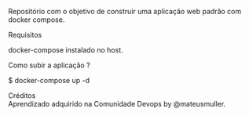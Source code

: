 Repositório com o objetivo de construir uma aplicação web padrão com docker compose.  

Requisitos

docker-compose instalado no host.  

Como subir a aplicação ?

$ docker-compose up -d
  

Créditos  
Aprendizado adquirido na Comunidade Devops by @mateusmuller.